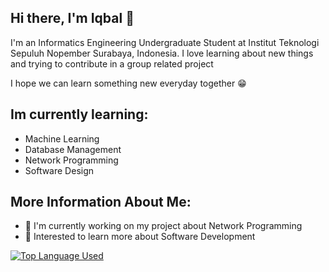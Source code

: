 ## Hi there, I'm Iqbal 👋

I'm an Informatics Engineering Undergraduate Student at Institut Teknologi Sepuluh Nopember Surabaya, Indonesia. I love learning about new things and trying to contribute in a group related project


I hope we can learn something new everyday together 😁

## Im currently learning:
- Machine Learning
- Database Management
- Network Programming
- Software Design

## More Information About Me:

- 🔭 I'm currently working on my project about Network Programming
- 🌱 Interested to learn more about Software Development

[![Top Language Used](https://github-readme-stats.vercel.app/api/top-langs/?username=balelulelo)](https://github.com/balelulelo/github-readme-stats)

<!--
**balelulelo/balelulelo** is a ✨ _special_ ✨ repository because its `README.md` (this file) appears on your GitHub profile.

Here are some ideas to get you started:

- 🔭 I’m currently working on ...
- 🌱 I’m currently learning ...
- 👯 I’m looking to collaborate on ...
- 🤔 I’m looking for help with ...
- 💬 Ask me about ...
- 📫 How to reach me: ...
- 😄 Pronouns: ...
- ⚡ Fun fact: ...
-->
